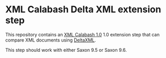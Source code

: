 # XML Calabash Delta XML extension step

This repository contains an
[XML Calabash 1.0](http://github.com/ndw/xmlcalabash1) 1.0 extension
step that can compare XML documents using
[DeltaXML](http://www.deltaxml.com/).

This step should work with either Saxon 9.5 or Saxon 9.6.

